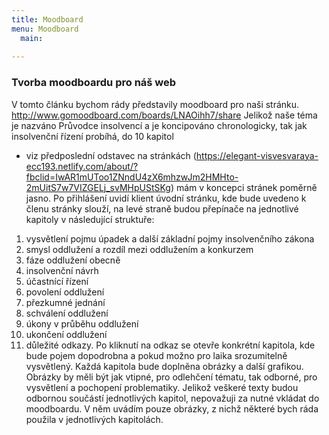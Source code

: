 ```yaml
---
title: Moodboard
menu: Moodboard
  main:
    
---
```


### Tvorba moodboardu pro náš web
V tomto článku bychom rády představily moodboard pro naši stránku.
http://www.gomoodboard.com/boards/LNAOihh7/share
Jelikož naše téma je nazváno Průvodce insolvencí a je koncipováno chronologicky, tak jak insolvenční řízení probíhá, do 10 kapitol
 - viz předposlední odstavec na stránkách
 (https://elegant-visvesvaraya-ecc193.netlify.com/about/?fbclid=IwAR1mUToo1ZNndU4zX6mhzwJm2HMHto-2mUitS7w7VIZGELj_svMHpUStSKg) 
 mám v koncepci stránek poměrně jasno. Po přihlášení uvidí klient úvodní stránku, kde bude uvedeno k členu stránky slouží,
 na levé straně budou přepínače na jednotlivé kapitoly v následující struktuře: 
 1. vysvětlení pojmu úpadek  a další základní pojmy insolvenčního zákona 
 2. smysl oddlužení a rozdíl mezi oddlužením a konkurzem 
 3. fáze oddlužení obecně 
 4. insolvenční návrh 
 5. účastnící řízení 
 6. povolení oddlužení 
 7. přezkumné jednání 
 8. schválení oddlužení 
 9. úkony v průběhu oddlužení 
 10. ukončení oddlužení 
 11. důležité odkazy. 
 Po kliknutí na odkaz se otevře konkrétní kapitola, kde bude pojem dopodrobna a pokud možno pro laika srozumitelně vysvětlený. 
 Každá kapitola bude doplněna obrázky a další grafikou. 
 Obrázky by měli být jak vtipné, pro odlehčení tématu, tak odborné, pro vysvětlení a pochopení problematiky. 
 Jelikož veškeré texty budou odbornou součástí jednotlivých kapitol, nepovažuji za nutné vkládat do moodboardu.
V něm uvádím pouze obrázky, z nichž některé bych ráda použila v jednotlivých kapitolách.
